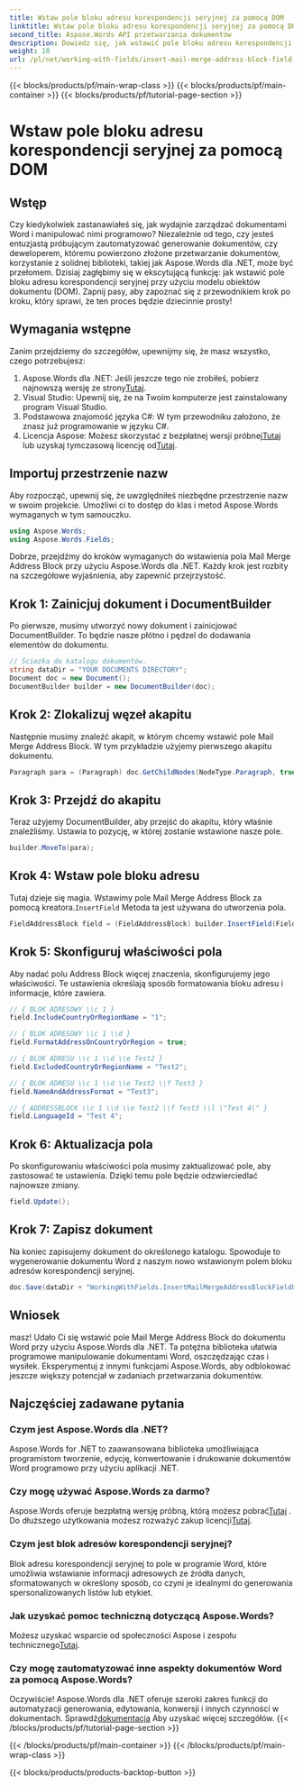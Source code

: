 ```yaml
---
title: Wstaw pole bloku adresu korespondencji seryjnej za pomocą DOM
linktitle: Wstaw pole bloku adresu korespondencji seryjnej za pomocą DOM
second_title: Aspose.Words API przetwarzania dokumentów
description: Dowiedz się, jak wstawić pole bloku adresu korespondencji seryjnej do dokumentów programu Word za pomocą programu Aspose.Words dla platformy .NET, korzystając z tego kompleksowego przewodnika krok po kroku.
weight: 10
url: /pl/net/working-with-fields/insert-mail-merge-address-block-field-using-dom/
---
```


{{< blocks/products/pf/main-wrap-class >}}
{{< blocks/products/pf/main-container >}}
{{< blocks/products/pf/tutorial-page-section >}}

# Wstaw pole bloku adresu korespondencji seryjnej za pomocą DOM

## Wstęp

Czy kiedykolwiek zastanawiałeś się, jak wydajnie zarządzać dokumentami Word i manipulować nimi programowo? Niezależnie od tego, czy jesteś entuzjastą próbującym zautomatyzować generowanie dokumentów, czy deweloperem, któremu powierzono złożone przetwarzanie dokumentów, korzystanie z solidnej biblioteki, takiej jak Aspose.Words dla .NET, może być przełomem. Dzisiaj zagłębimy się w ekscytującą funkcję: jak wstawić pole bloku adresu korespondencji seryjnej przy użyciu modelu obiektów dokumentu (DOM). Zapnij pasy, aby zapoznać się z przewodnikiem krok po kroku, który sprawi, że ten proces będzie dziecinnie prosty!

## Wymagania wstępne

Zanim przejdziemy do szczegółów, upewnijmy się, że masz wszystko, czego potrzebujesz:

1.  Aspose.Words dla .NET: Jeśli jeszcze tego nie zrobiłeś, pobierz najnowszą wersję ze strony[Tutaj](https://releases.aspose.com/words/net/).
2. Visual Studio: Upewnij się, że na Twoim komputerze jest zainstalowany program Visual Studio.
3. Podstawowa znajomość języka C#: W tym przewodniku założono, że znasz już programowanie w języku C#.
4.  Licencja Aspose: Możesz skorzystać z bezpłatnej wersji próbnej[Tutaj](https://releases.aspose.com/) lub uzyskaj tymczasową licencję od[Tutaj](https://purchase.aspose.com/temporary-license/).

## Importuj przestrzenie nazw

Aby rozpocząć, upewnij się, że uwzględniłeś niezbędne przestrzenie nazw w swoim projekcie. Umożliwi ci to dostęp do klas i metod Aspose.Words wymaganych w tym samouczku.

```csharp
using Aspose.Words;
using Aspose.Words.Fields;
```

Dobrze, przejdźmy do kroków wymaganych do wstawienia pola Mail Merge Address Block przy użyciu Aspose.Words dla .NET. Każdy krok jest rozbity na szczegółowe wyjaśnienia, aby zapewnić przejrzystość.

## Krok 1: Zainicjuj dokument i DocumentBuilder

Po pierwsze, musimy utworzyć nowy dokument i zainicjować DocumentBuilder. To będzie nasze płótno i pędzel do dodawania elementów do dokumentu.

```csharp
// Ścieżka do katalogu dokumentów.
string dataDir = "YOUR DOCUMENTS DIRECTORY";
Document doc = new Document();
DocumentBuilder builder = new DocumentBuilder(doc);
```

## Krok 2: Zlokalizuj węzeł akapitu

Następnie musimy znaleźć akapit, w którym chcemy wstawić pole Mail Merge Address Block. W tym przykładzie użyjemy pierwszego akapitu dokumentu.

```csharp
Paragraph para = (Paragraph) doc.GetChildNodes(NodeType.Paragraph, true)[0];
```

## Krok 3: Przejdź do akapitu

Teraz użyjemy DocumentBuilder, aby przejść do akapitu, który właśnie znaleźliśmy. Ustawia to pozycję, w której zostanie wstawione nasze pole.

```csharp
builder.MoveTo(para);
```

## Krok 4: Wstaw pole bloku adresu

Tutaj dzieje się magia. Wstawimy pole Mail Merge Address Block za pomocą kreatora.`InsertField` Metoda ta jest używana do utworzenia pola.

```csharp
FieldAddressBlock field = (FieldAddressBlock) builder.InsertField(FieldType.FieldAddressBlock, false);
```

## Krok 5: Skonfiguruj właściwości pola

Aby nadać polu Address Block więcej znaczenia, skonfigurujemy jego właściwości. Te ustawienia określają sposób formatowania bloku adresu i informacje, które zawiera.

```csharp
// { BLOK ADRESOWY \\c 1 }
field.IncludeCountryOrRegionName = "1";

// { BLOK ADRESOWY \\c 1 \\d }
field.FormatAddressOnCountryOrRegion = true;

// { BLOK ADRESU \\c 1 \\d \\e Test2 }
field.ExcludedCountryOrRegionName = "Test2";

// { BLOK ADRESU \\c 1 \\d \\e Test2 \\f Test3 }
field.NameAndAddressFormat = "Test3";

// { ADDRESSBLOCK \\c 1 \\d \\e Test2 \\f Test3 \\l \"Test 4\" }
field.LanguageId = "Test 4";
```

## Krok 6: Aktualizacja pola

Po skonfigurowaniu właściwości pola musimy zaktualizować pole, aby zastosować te ustawienia. Dzięki temu pole będzie odzwierciedlać najnowsze zmiany.

```csharp
field.Update();
```

## Krok 7: Zapisz dokument

Na koniec zapisujemy dokument do określonego katalogu. Spowoduje to wygenerowanie dokumentu Word z naszym nowo wstawionym polem bloku adresów korespondencji seryjnej.

```csharp
doc.Save(dataDir + "WorkingWithFields.InsertMailMergeAddressBlockFieldUsingDOM.docx");
```

## Wniosek

masz! Udało Ci się wstawić pole Mail Merge Address Block do dokumentu Word przy użyciu Aspose.Words dla .NET. Ta potężna biblioteka ułatwia programowe manipulowanie dokumentami Word, oszczędzając czas i wysiłek. Eksperymentuj z innymi funkcjami Aspose.Words, aby odblokować jeszcze większy potencjał w zadaniach przetwarzania dokumentów.

## Najczęściej zadawane pytania

### Czym jest Aspose.Words dla .NET?
Aspose.Words for .NET to zaawansowana biblioteka umożliwiająca programistom tworzenie, edycję, konwertowanie i drukowanie dokumentów Word programowo przy użyciu aplikacji .NET.

### Czy mogę używać Aspose.Words za darmo?
 Aspose.Words oferuje bezpłatną wersję próbną, którą możesz pobrać[Tutaj](https://releases.aspose.com/) . Do dłuższego użytkowania możesz rozważyć zakup licencji[Tutaj](https://purchase.aspose.com/buy).

### Czym jest blok adresów korespondencji seryjnej?
Blok adresu korespondencji seryjnej to pole w programie Word, które umożliwia wstawianie informacji adresowych ze źródła danych, sformatowanych w określony sposób, co czyni je idealnymi do generowania spersonalizowanych listów lub etykiet.

### Jak uzyskać pomoc techniczną dotyczącą Aspose.Words?
 Możesz uzyskać wsparcie od społeczności Aspose i zespołu technicznego[Tutaj](https://forum.aspose.com/c/words/8).

### Czy mogę zautomatyzować inne aspekty dokumentów Word za pomocą Aspose.Words?
Oczywiście! Aspose.Words dla .NET oferuje szeroki zakres funkcji do automatyzacji generowania, edytowania, konwersji i innych czynności w dokumentach. Sprawdź[dokumentacja](https://reference.aspose.com/words/net/) Aby uzyskać więcej szczegółów.
{{< /blocks/products/pf/tutorial-page-section >}}

{{< /blocks/products/pf/main-container >}}
{{< /blocks/products/pf/main-wrap-class >}}

{{< blocks/products/products-backtop-button >}}
